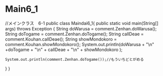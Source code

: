 # Main6_1
//メインクラス　6-1
public class Maindai6_1{
  public static void main(String[] args) throws Exception {
    String doWarusa = comment.Zenhan.doWarusa();
    String doTogame = comment.Zenhan.doTogame();
    String callDeae = comment.Kouhan.callDeae();
    String showMondokoro = comment.Kouhan.showMondokoro();
    System.out.println(doWarusa + "\n" +doTogame + "\n" + callDeae + "\n" + showMondokoro );

    System.out.println(comment.Zenhan.doTogame());//もういちどとがめる
  }
}
